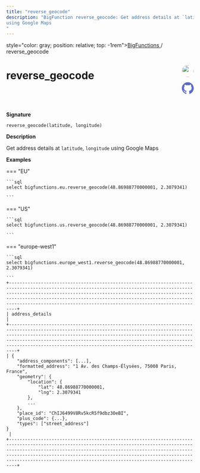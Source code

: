 ```yaml
---
title: "reverse_geocode"
description: "BigFunction reverse_geocode: Get address details at `latitude`, `longitude`
using Google Maps
"
---
```


<span>style="color: gray; position: relative; top: -1rem"><a href="..">BigFunctions </a> / reverse_geocode</span>

# reverse_geocode


<div style="position: relative; top: -4rem; margin-bottom:  -2rem; text-align: right; z-index: 9999;">
  
  <a href="https://www.linkedin.com/in/guillaume-pivette" title="Author: Guillaume Pivette" target="_blank">
    <img src="https://cdn-images-1.medium.com/v2/resize:fit:92/1*jHdQzX82eU5lyjBYp63NqQ@2x.png" width="32" style=" border-radius: 50% !important">
  </a>
  
  <a href="reverse_geocode.yaml" title="Edit on GitHub" target="_blank"><svg xmlns="http://www.w3.org/2000/svg" width="32" height="32" viewBox="0 0 24 24"><path fill="#5d6cc0" d="M12 0c-6.626 0-12 5.373-12 12 0 5.302 3.438 9.8 8.207 11.387.599.111.793-.261.793-.577v-2.234c-3.338.726-4.033-1.416-4.033-1.416-.546-1.387-1.333-1.756-1.333-1.756-1.089-.745.083-.729.083-.729 1.205.084 1.839 1.237 1.839 1.237 1.07 1.834 2.807 1.304 3.492.997.107-.775.418-1.305.762-1.604-2.665-.305-5.467-1.334-5.467-5.931 0-1.311.469-2.381 1.236-3.221-.124-.303-.535-1.524.117-3.176 0 0 1.008-.322 3.301 1.23.957-.266 1.983-.399 3.003-.404 1.02.005 2.047.138 3.006.404 2.291-1.552 3.297-1.23 3.297-1.23.653 1.653.242 2.874.118 3.176.77.84 1.235 1.911 1.235 3.221 0 4.609-2.807 5.624-5.479 5.921.43.372.823 1.102.823 2.222v3.293c0 .319.192.694.801.576 4.765-1.589 8.199-6.086 8.199-11.386 0-6.627-5.373-12-12-12z"/></svg></a>
</div>



**Signature** 
```
reverse_geocode(latitude, longitude)
```

**Description**

Get address details at `latitude`, `longitude`
using Google Maps






**Examples**













=== "EU"

    ```sql
    select bigfunctions.eu.reverse_geocode(48.86988770000001, 2.3079341)
    
    ```




=== "US"

    ```sql
    select bigfunctions.us.reverse_geocode(48.86988770000001, 2.3079341)
    
    ```




=== "europe-west1"

    ```sql
    select bigfunctions.europe_west1.reverse_geocode(48.86988770000001, 2.3079341)
    
    ```









<pre style="margin-top: -1rem;">
<code style="padding-top: 0px; padding-bottom: 0px;">+-----------------------------------------------------------------------------------------------------------------------------------------------------------------------------------------------------------------------------------------------------------------------------------------------------------------------------------------------------------------+
| address_details                                                                                                                                                                                                                                                                                                                                                 |
+-----------------------------------------------------------------------------------------------------------------------------------------------------------------------------------------------------------------------------------------------------------------------------------------------------------------------------------------------------------------+
| {
    &#34;address_components&#34;: [...],
    &#34;formatted_address&#34;: &#34;1 Av. des Champs-Élysées, 75008 Paris, France&#34;,
    &#34;geometry&#34;: {
        &#34;location&#34;: {
            &#34;lat&#34;: 48.86988770000001,
            &#34;lng&#34;: 2.3079341
        },
        ...
    },
    &#34;place_id&#34;: &#34;ChIJ6499V8Rv5kcR5f9dbz3OeBI&#34;,
    &#34;plus_code&#34;: {...},
    &#34;types&#34;: [&#34;street_address&#34;]
}
 |
+-----------------------------------------------------------------------------------------------------------------------------------------------------------------------------------------------------------------------------------------------------------------------------------------------------------------------------------------------------------------+
</code>
</pre>









